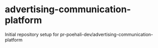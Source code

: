 # advertising-communication-platform

Initial repository setup for pr-poehali-dev/advertising-communication-platform